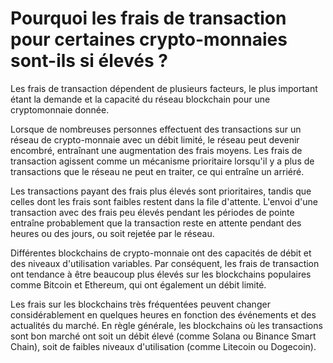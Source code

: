 # Pourquoi les frais de transaction pour certaines crypto-monnaies sont-ils si élevés ?

Les frais de transaction dépendent de plusieurs facteurs, le plus important étant la demande et la capacité du réseau blockchain pour une cryptomonnaie donnée.

Lorsque de nombreuses personnes effectuent des transactions sur un réseau de crypto-monnaie avec un débit limité, le réseau peut devenir encombré, entraînant une augmentation des frais moyens. Les frais de transaction agissent comme un mécanisme prioritaire lorsqu'il y a plus de transactions que le réseau ne peut en traiter, ce qui entraîne un arriéré.

Les transactions payant des frais plus élevés sont prioritaires, tandis que celles dont les frais sont faibles restent dans la file d'attente. L'envoi d'une transaction avec des frais peu élevés pendant les périodes de pointe entraîne probablement que la transaction reste en attente pendant des heures ou des jours, ou soit rejetée par le réseau.

Différentes blockchains de crypto-monnaie ont des capacités de débit et des niveaux d'utilisation variables. Par conséquent, les frais de transaction ont tendance à être beaucoup plus élevés sur les blockchains populaires comme Bitcoin et Ethereum, qui ont également un débit limité.

Les frais sur les blockchains très fréquentées peuvent changer considérablement en quelques heures en fonction des événements et des actualités du marché. En règle générale, les blockchains où les transactions sont bon marché ont soit un débit élevé (comme Solana ou Binance Smart Chain), soit de faibles niveaux d'utilisation (comme Litecoin ou Dogecoin).
